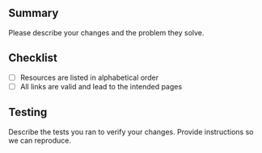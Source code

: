 ## Summary

Please describe your changes and the problem they solve.

## Checklist

- [ ] Resources are listed in alphabetical order
- [ ] All links are valid and lead to the intended pages

## Testing

Describe the tests you ran to verify your changes. Provide instructions so we can reproduce.

